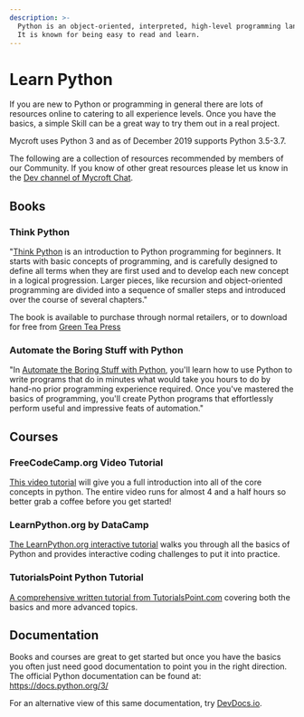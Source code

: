 ```yaml
---
description: >-
  Python is an object-oriented, interpreted, high-level programming language.
  It is known for being easy to read and learn.
---
```


# Learn Python

If you are new to Python or programming in general there are lots of resources online to catering to all experience levels. Once you have the basics, a simple Skill can be a great way to try them out in a real project.

Mycroft uses Python 3 and as of December 2019 supports Python 3.5-3.7.

The following are a collection of resources recommended by members of our Community. If you know of other great resources please let us know in the [Dev channel of Mycroft Chat](https://chat.mycroft.ai/community/channels/dev).

## Books

### Think Python
"[Think Python](https://greenteapress.com/wp/think-python-2e/) is an introduction to Python programming for beginners. It starts with basic concepts of programming, and is carefully designed to define all terms when they are first used and to develop each new concept in a logical progression. Larger pieces, like recursion and object-oriented programming are divided into a sequence of smaller steps and introduced over the course of several chapters."

The book is available to purchase through normal retailers, or to download for free from [Green Tea Press](https://greenteapress.com/wp/think-python-2e/)

### Automate the Boring Stuff with Python
"In [Automate the Boring Stuff with Python](https://automatetheboringstuff.com/), you'll learn how to use Python to write programs that do in minutes what would take you hours to do by hand-no prior programming experience required. Once you've mastered the basics of programming, you'll create Python programs that effortlessly perform useful and impressive feats of automation."

## Courses

### FreeCodeCamp.org Video Tutorial
[This video tutorial](https://www.youtube.com/watch?v=rfscVS0vtbw) will give you a full introduction into all of the core concepts in python. The entire video runs for almost 4 and a half hours so better grab a coffee before you get started!

### LearnPython.org by DataCamp
[The LearnPython.org interactive tutorial](https://www.learnpython.org/) walks you through all the basics of Python and provides interactive coding challenges to put it into practice.

### TutorialsPoint Python Tutorial
[A comprehensive written tutorial from TutorialsPoint.com](https://www.tutorialspoint.com/python) covering both the basics and more advanced topics.

## Documentation

Books and courses are great to get started but once you have the basics you often just need good documentation to point you in the right direction. The official Python documentation can be found at: https://docs.python.org/3/

For an alternative view of this same documentation, try [DevDocs.io](https://devdocs.io/python~3.7/).
